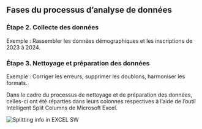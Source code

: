 ## Fases du processus d’analyse de données

### Étape 2. Collecte des données <br>



Exemple : Rassembler les données démographiques et les inscriptions de 2023 à 2024.<br>
















###  Étape 3. Nettoyage et préparation des données <br>



Exemple : Corriger les erreurs, supprimer les doublons, harmoniser les formats. <br>


Dans le cadre du processus de nettoyage et de préparation des données, celles-ci ont été réparties dans leurs colonnes respectives à l’aide de l’outil Intelligent Split Columns de Microsoft Excel.




![Splitting info in EXCEL SW](https://github.com/user-attachments/assets/e0b3d858-c981-4a22-ac2d-c502f1bdd20e)









